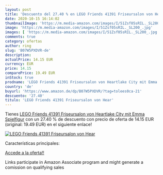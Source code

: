 ```yaml
---
layout: post
title: 'Descuento del 27.40 % en LEGO Friends 41391 Friseursalon von Hear'
date: 2020-10-15 16:14:02
thumbnailImage: 'https://m.media-amazon.com/images/I/51Zsf05sRIL._SL200_.jpg'
image: 'https://m.media-amazon.com/images/I/51Zsf05sRIL._SL200_.jpg'
images: [ 'https://m.media-amazon.com/images/I/51Zsf05sRIL._SL200_.jpg' ]
comments: true
category: ofertas
author: ring
slug: 'B07W5PXDVR-de'
description:
actualPrice: 14.15 EUR
currency: EUR
price: 14.15
comparePrice: 19.49 EUR
inStock: true
prodname: 'LEGO Friends 41391 Friseursalon von Heartlake City mit Emma Spielfigur'
country: 'de'
buyurl: 'https://www.amazon.de/dp/B07W5PXDVR/?tag=tolees0ca-21'
descuento: '27.40'
titulo: 'LEGO Friends 41391 Friseursalon von Hear'
---
```


Tienes [LEGO Friends 41391 Friseursalon von Heartlake City mit Emma Spielfigur](https://www.amazon.de/dp/B07W5PXDVR/?tag=tolees0ca-21) con un 27.40 % de descuento con precio de oferta de 14.15 EUR (original: 19.49 EUR) en el siguiente enlace!

[![LEGO Friends 41391 Friseursalon von Hear](https://m.media-amazon.com/images/I/51Zsf05sRIL._SL200_.jpg)](https://www.amazon.de/dp/B07W5PXDVR/?tag=tolees0ca-21)

Características principales:


[Accede a la oferta!!](https://www.amazon.de/dp/B07W5PXDVR/?tag=tolees0ca-21)

Links participate in Amazon Associate program and might generate a comission on qualifying sales


